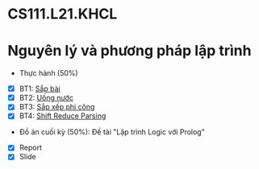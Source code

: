 # CS111.L21.KHCL
# Nguyên lý và phương pháp lập trình

- Thực hành (50%)
- [x] BT1: [Sắp bài](https://github.com/icebearian/Principles-and-techniques-of-programming/blob/main/TH/Practice_1.ipynb)
- [x] BT2: [Uống nước](https://github.com/icebearian/Principles-and-techniques-of-programming/blob/main/TH/Practice_2.py)
- [x] BT3: [Sắp xếp phi công](https://github.com/icebearian/Principles-and-techniques-of-programming/blob/main/TH/Practice_3.py)
- [x] BT4: [Shift Reduce Parsing](https://github.com/icebearian/Principles-and-techniques-of-programming/tree/main/TH/Practice_4)

- Đồ án cuối kỳ (50%): Đề tài "Lập trình Logic với Prolog"
- [x] Report
- [x] Slide
